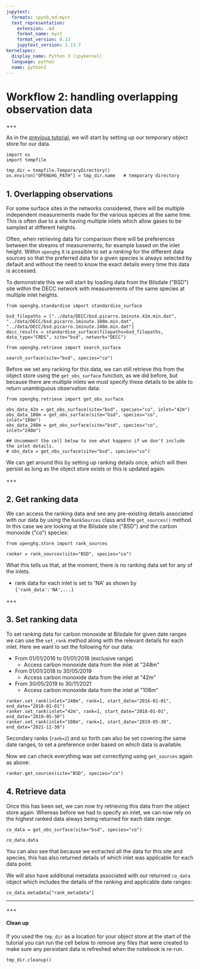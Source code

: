 ```yaml
---
jupytext:
  formats: ipynb,md:myst
  text_representation:
    extension: .md
    format_name: myst
    format_version: 0.13
    jupytext_version: 1.13.7
kernelspec:
  display_name: Python 3 (ipykernel)
  language: python
  name: python3
---
```


# Workflow 2: handling overlapping observation data

+++

As in the [previous tutorial](1_Adding_observation_data.ipynb), we will start by setting up our temporary object store for our data.

```{code-cell} ipython3
import os
import tempfile

tmp_dir = tempfile.TemporaryDirectory()
os.environ["OPENGHG_PATH"] = tmp_dir.name   # temporary directory
```

## 1. Overlapping observations

For some surface sites in the networks considered, there will be multiple independent measurements made for the various species at the same time. This is often due to a site having multiple inlets which allow gases to be sampled at different heights.

Often, when retrieving data for comparison there will be preferences between the streams of measurements, for example based on the inlet height. Within `openghg` it is possible to set a *ranking* for the different data sources so that the preferred data for a given species is always selected by default and without the need to know the exact details every time this data is accessed.

To demonstrate this we will start by loading data from the Bilsdale ("BSD") site within the DECC network with measurements of the same species at multiple inlet heights.

```{code-cell} ipython3
from openghg.standardise import standardise_surface

bsd_filepaths = ["../data/DECC/bsd.picarro.1minute.42m.min.dat", "../data/DECC/bsd.picarro.1minute.108m.min.dat", "../data/DECC/bsd.picarro.1minute.248m.min.dat"]
decc_results = standardise_surface(filepaths=bsd_filepaths, data_type="CRDS", site="bsd", network="DECC")
```

```{code-cell} ipython3
from openghg.retrieve import search_surface

search_surface(site="bsd", species="co")
```

Before we set any ranking for this data, we can still retrieve this from the object store using the `get_obs_surface` function, as we did before, but because there are multiple inlets we must specify these details to be able to return unambiguous observation data:

```{code-cell} ipython3
from openghg.retrieve import get_obs_surface

obs_data_42m = get_obs_surface(site="bsd", species="co", inlet="42m")
obs_data_108m = get_obs_surface(site="bsd", species="co", inlet="108m")
obs_data_248m = get_obs_surface(site="bsd", species="co", inlet="248m")

## Uncomment the cell below to see what happens if we don't include the inlet details.
# obs_data = get_obs_surface(site="bsd", species="co")
```

We can get around this by setting up ranking details once, which will then persist as long as the object store exists or this is updated again.

+++

## 2. Get ranking data

We can access the ranking data and see any pre-existing details associated with our data by using the `RankSources` class and the `get_sources()` method. In this case we are looking at the Bilsdale site ("BSD") and the carbon monoxide ("co") species:

```{code-cell} ipython3
from openghg.store import rank_sources

ranker = rank_sources(site="BSD", species="co")
```

What this tells us that, at the moment, there is no ranking data set for any of the inlets.
 - rank data for each inlet is set to 'NA' as shown by `{'rank_data':'NA',...}`

+++

## 3. Set ranking data

To set ranking data for carbon monoxide at Bilsdale for given date ranges we can use the `set_rank` method along with the relevant details for each inlet. Here we want to set the following for our data:

- From 01/01/2016 to 01/01/2018 (exclusive range)
  - Access carbon monoxide data from the inlet at "248m"
- From 01/01/2018 to 30/05/2019
  - Access carbon monoxide data from the inlet at "42m"
- From 30/05/2019 to 30/11/2021
  - Access carbon monoxide data from the inlet at "108m"

```{code-cell} ipython3
ranker.set_rank(inlet="248m", rank=1, start_date="2016-01-01", end_date="2018-01-01")
ranker.set_rank(inlet="42m", rank=1, start_date="2018-01-01", end_date="2019-05-30")
ranker.set_rank(inlet="108m", rank=1, start_date="2019-05-30", end_date="2021-11-30")
```

Secondary ranks (`rank=2`) and so forth can also be set covering the same date ranges, to set a preference order based on which data is available.

Now we can check everything was set correctlying using `get_sources` again as above:

```{code-cell} ipython3
ranker.get_sources(site="BSD", species="co")
```

## 4. Retrieve data

Once this has been set, we can now try retrieving this data from the object store again. Whereas before we had to specify an inlet, we can now rely on the highest ranked data always being returned for each date range:

```{code-cell} ipython3
co_data = get_obs_surface(site="bsd", species="co")
```

```{code-cell} ipython3
co_data.data
```

You can also see that because we extracted all the data for this site and species, this has also returned details of which inlet was applicable for each data point.

We will also have additional metadata associated with our returned `co_data` object which includes the details of the ranking and applicable date ranges:

```{code-cell} ipython3
co_data.metadata["rank_metadata"]
```

---

+++

#### Clean up

If you used the `tmp_dir` as a location for your object store at the start of the tutorial you can run the cell below to remove any files that were created to make sure any persistant data is refreshed when the notebook is re-run.

```{code-cell} ipython3
tmp_dir.cleanup()
```
